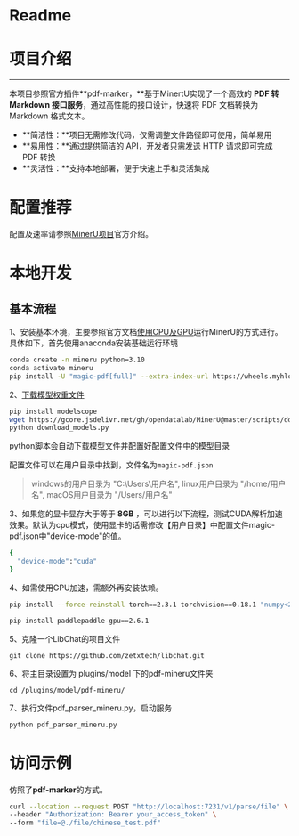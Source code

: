 # Readme

# 项目介绍
---
本项目参照官方插件**pdf-marker，**基于MinertU实现了一个高效的 **PDF 转 Markdown 接口服务**，通过高性能的接口设计，快速将 PDF 文档转换为 Markdown 格式文本。

- **简洁性：**项目无需修改代码，仅需调整文件路径即可使用，简单易用
- **易用性：**通过提供简洁的 API，开发者只需发送 HTTP 请求即可完成 PDF 转换
- **灵活性：**支持本地部署，便于快速上手和灵活集成

# 配置推荐

配置及速率请参照[MinerU项目](https://github.com/opendatalab/MinerU/blob/master/README_zh-CN.md)官方介绍。

# 本地开发

## 基本流程

1、安装基本环境，主要参照官方文档[使用CPU及GPU](https://github.com/opendatalab/MinerU/blob/master/README_zh-CN.md#%E4%BD%BF%E7%94%A8GPU)运行MinerU的方式进行。具体如下，首先使用anaconda安装基础运行环境

```bash
conda create -n mineru python=3.10
conda activate mineru
pip install -U "magic-pdf[full]" --extra-index-url https://wheels.myhloli.com -i https://mirrors.aliyun.com/pypi/simple
```

2、[下载模型权重文件](https://github.com/opendatalab/MinerU/blob/master/docs/how_to_download_models_zh_cn.md)

```bash
pip install modelscope
wget https://gcore.jsdelivr.net/gh/opendatalab/MinerU@master/scripts/download_models.py -O download_models.py
python download_models.py
```

python脚本会自动下载模型文件并配置好配置文件中的模型目录

配置文件可以在用户目录中找到，文件名为`magic-pdf.json`

> windows的用户目录为 "C:\\Users\\用户名", linux用户目录为 "/home/用户名", macOS用户目录为 "/Users/用户名"

3、如果您的显卡显存大于等于 **8GB** ，可以进行以下流程，测试CUDA解析加速效果。默认为cpu模式，使用显卡的话需修改【用户目录】中配置文件magic-pdf.json中"device-mode"的值。

```bash
{
  "device-mode":"cuda"
}
```

4、如需使用GPU加速，需额外再安装依赖。

```bash
pip install --force-reinstall torch==2.3.1 torchvision==0.18.1 "numpy<2.0.0" --index-url https://download.pytorch.org/whl/cu118
```

```bash
pip install paddlepaddle-gpu==2.6.1
```

5、克隆一个LibChat的项目文件

```
git clone https://github.com/zetxtech/libchat.git
```

6、将主目录设置为 plugins/model 下的pdf-mineru文件夹

```
cd /plugins/model/pdf-mineru/
```

7、执行文件pdf_parser_mineru.py，启动服务

```bash
python pdf_parser_mineru.py
```

# 访问示例

仿照了**pdf-marker**的方式。

```bash
curl --location --request POST "http://localhost:7231/v1/parse/file" \
--header "Authorization: Bearer your_access_token" \
--form "file=@./file/chinese_test.pdf"
```
